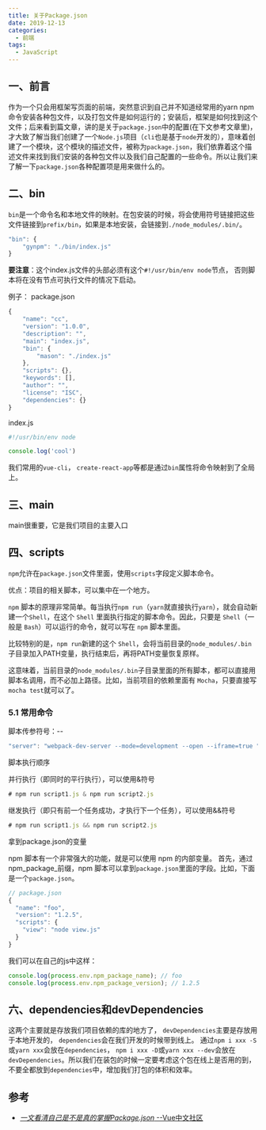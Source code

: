 ```yaml
---
title: 关于Package.json
date: 2019-12-13
categories:
  - 前端
tags:
  - JavaScript
---
```


## 一、前言

作为一个只会用框架写页面的前端，突然意识到自己并不知道经常用的yarn npm命令安装各种包文件，以及打包文件是如何运行的；安装后，框架是如何找到这个文件；后来看到篇文章，讲的是关于```package.json```中的配置(在下文参考文章里)，才大致了解当我们创建了一个```Node.js```项目（```cli```也是基于```node```开发的），意味着创建了一个模块，这个模块的描述文件，被称为```package.json```，我们依靠着这个描述文件来找到我们安装的各种包文件以及我们自己配置的一些命令。所以让我们来了解一下```package.json```各种配置项是用来做什么的。

## 二、bin

```bin```是一个命令名和本地文件的映射。在包安装的时候，将会使用符号链接把这些文件链接到```prefix/bin```，如果是本地安装，会链接到```./node_modules/.bin/```。

```javascript
"bin": {
    "gynpm": "./bin/index.js"
}
```

**要注意**：这个index.js文件的头部必须有这个```#!/usr/bin/env node```节点， 否则脚本将在没有节点可执行文件的情况下启动。

例子：
package.json

```javascript
{
    "name": "cc",
    "version": "1.0.0",
    "description": "",
    "main": "index.js",
    "bin": {
        "mason": "./index.js"
    },
    "scripts": {},
    "keywords": [],
    "author": "",
    "license": "ISC",
    "dependencies": {}
}
```

index.js

```javascript
#!/usr/bin/env node

console.log('cool')
```

我们常用的```vue-cli```， ```create-react-app```等都是通过```bin```属性将命令映射到了全局上。

## 三、main

main很重要，它是我们项目的主要入口

## 四、scripts

```npm```允许在```package.json```文件里面，使用```scripts```字段定义脚本命令。

优点：项目的相关脚本，可以集中在一个地方。

```npm``` 脚本的原理非常简单。每当执行```npm run```（```yarn```就直接执行```yarn```），就会自动新建一个```Shell```，在这个 ```Shell``` 里面执行指定的脚本命令。因此，只要是 ```Shell```（一般是 ```Bash```）可以运行的命令，就可以写在 ```npm``` 脚本里面。

比较特别的是，```npm run```新建的这个 ```Shell```，会将当前目录的```node_modules/.bin```子目录加入PATH变量，执行结束后，再将PATH变量恢复原样。

这意味着，当前目录的```node_modules/.bin```子目录里面的所有脚本，都可以直接用脚本名调用，而不必加上路径。比如，当前项目的依赖里面有 ```Mocha```，只要直接写```mocha test```就可以了。

### 5.1 常用命令

脚本传参符号：--

```javascript
"server": "webpack-dev-server --mode=development --open --iframe=true "
```

脚本执行顺序

并行执行（即同时的平行执行），可以使用&符号

```javascript
# npm run script1.js & npm run script2.js
```

继发执行（即只有前一个任务成功，才执行下一个任务），可以使用&&符号

```javascript
# npm run script1.js && npm run script2.js
```

拿到package.json的变量

npm 脚本有一个非常强大的功能，就是可以使用 npm 的内部变量。
首先，通过npm_package_前缀，npm 脚本可以拿到```package.json```里面的字段。比如，下面是一个```package.json```。

```javascript
// package.json
{
  "name": "foo",
  "version": "1.2.5",
  "scripts": {
    "view": "node view.js"
  }
}
```

我们可以在自己的js中这样：

```javascript
console.log(process.env.npm_package_name); // foo
console.log(process.env.npm_package_version); // 1.2.5
```

## 六、dependencies和devDependencies

这两个主要就是存放我们项目依赖的库的地方了， ```devDependencies```主要是存放用于本地开发的， ```dependencies```会在我们开发的时候带到线上。
通过```npm i xxx -S```或```yarn xxx```会放在```dependencies```， ```npm i xxx -D```或```yarn xxx --dev```会放在```devDependencies```。所以我们在装包的时候一定要考虑这个包在线上是否用的到， 不要全都放到```dependencies```中，增加我们打包的体积和效率。

## 参考

- [*一文看清自己是不是真的掌握Package.json* --Vue中文社区](https://mp.weixin.qq.com/s/c2yV1fn89Sit2CaSwuPbYw)

